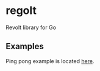 # regolt

Revolt library for Go

## Examples

Ping pong example is located [here](https://github.com/DarpHome/regolt/blob/master/examples/pingpong/main.go).